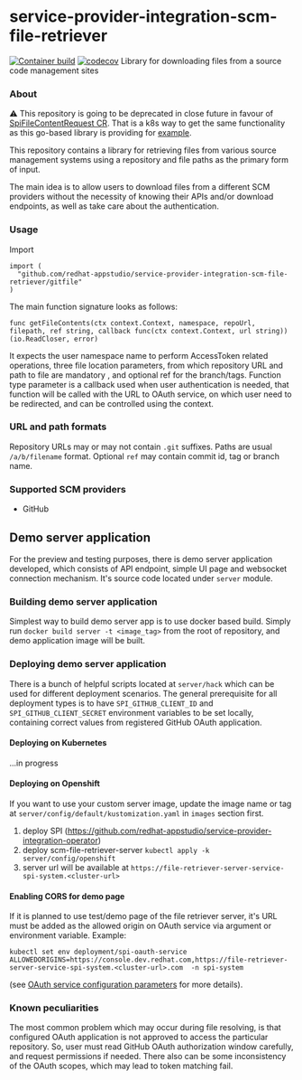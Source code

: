 # service-provider-integration-scm-file-retriever
[![Container build](https://github.com/redhat-appstudio/service-provider-integration-scm-file-retriever/actions/workflows/build.yaml/badge.svg)](https://github.com/redhat-appstudio/service-provider-integration-scm-file-retriever/actions/workflows/build.yaml)
[![codecov](https://codecov.io/gh/redhat-appstudio/service-provider-integration-scm-file-retriever/branch/main/graph/badge.svg?token=MiQMw3V0wG)](https://codecov.io/gh/redhat-appstudio/service-provider-integration-scm-file-retriever)
Library for downloading files from a source code management sites

### About

:warning: This repository is going to be deprecated in close future in favour of 
[SpiFileContentRequest CR](https://github.com/redhat-appstudio/service-provider-integration-operator#spifilecontentrequest).
That is a k8s way to get the same functionality as this go-based library is providing for [example](https://github.com/redhat-appstudio/service-provider-integration-operator/blob/main/docs/USER.md#retrieving-file-content-from-scm-repository). 


This repository contains a library for retrieving files from various source management systems using a repository and file paths as the primary form of input.

The main idea is to allow users to download files from a different SCM providers without the necessity of knowing their APIs and/or download endpoints,
as well as take care about the authentication.

### Usage

Import 

```
import (
  "github.com/redhat-appstudio/service-provider-integration-scm-file-retriever/gitfile"
)
```


The main function signature looks as follows:  

```
func getFileContents(ctx context.Context, namespace, repoUrl, filepath, ref string, callback func(ctx context.Context, url string)) (io.ReadCloser, error) 
```
It expects the user namespace name to perform AccessToken related operations, three file location parameters, from which repository URL and path to file are mandatory , and optional ref for the branch/tags.
Function type parameter is a callback used when user authentication is needed, that function will be called with the URL to OAuth service, on which user need to be redirected, and can be controlled using the context.

### URL and path formats
Repository URLs may or may not contain `.git` suffixes. Paths are usual `/a/b/filename` format. Optional `ref` may
contain commit id, tag or branch name.

### Supported SCM providers

 - GitHub



## Demo server application

For the preview and testing purposes, there is demo server application developed, which consists of API endpoint,
simple UI page and websocket connection mechanism. It's source code located under `server` module.

### Building demo server application 

Simplest way to build demo server app is to use docker based build. Simply run `docker build server -t <image_tag>` from the root of repository,
and demo application image will be built.

### Deploying demo server application

There is a bunch of helpful scripts located at `server/hack` which can be used for different deployment scenarios.
The general prerequisite for all deployment types is to have `SPI_GITHUB_CLIENT_ID` and `SPI_GITHUB_CLIENT_SECRET` environment variables to be set locally, containing
correct values from registered GitHub OAuth application. 

#### Deploying on Kubernetes
  ...in progress

#### Deploying on Openshift
If you want to use your custom server image, update the image name or tag at `server/config/default/kustomization.yaml` in `images` section first.

1. deploy SPI (https://github.com/redhat-appstudio/service-provider-integration-operator)
2. deploy scm-file-retriever-server `kubectl apply -k server/config/openshift`
3. server url will be available at `https://file-retriever-server-service-spi-system.<cluster-url>`

#### Enabling CORS for demo page

If it is planned to use test/demo page of the file retriever server, it's URL must be added
as the allowed origin on OAuth service via argument or environment variable. 
Example:
```
kubectl set env deployment/spi-oauth-service ALLOWEDORIGINS=https://console.dev.redhat.com,https://file-retriever-server-service-spi-system.<cluster-url>.com  -n spi-system
```
(see [OAuth service configuration parameters](https://github.com/redhat-appstudio/service-provider-integration-operator/blob/main/docs/ADMIN.md#oauth-service-configuration-parameters) for more details).


   
### Known peculiarities
The most common problem which may occur during file resolving, is that configured OAuth application is not approved to access
the particular repository. So, user must read GitHub OAuth authorization window carefully, and request permissions if needed.
There also can be some inconsistency of the OAuth scopes, which may lead to token matching fail.
